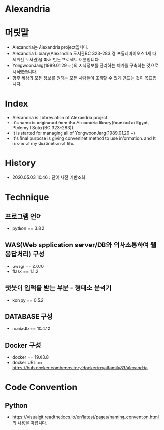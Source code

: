 # Alexandria
# 머릿말
- Alexandria는 Alexandria project입니다. 
- Alexandria Library(Alexandria 도서관BC 323~283 경 프톨레마이오스 1세 때 세워진 도서관)을 따서 만든 프로젝트 이름입니다.
- YongwoonJang(1989.01.29 ~ )의 지식정보를 관리하는 체계를 구축하는 것으로 시작했습니다. 
- 향후 세상의 모든 정보를 원하는 모든 사람들이 조회할 수 있게 만드는 것이 목표입니다. 


# Index
- Alexandria is abbreviation of Alexandria project. 
- It's name is originated from the Alexandria library(founded at Egypt, Ptolemy I Soter(BC 323~283)).
- It is started for managing all of YongwoonJang(1989.01.29 ~) 
- It's final purpose is giving conveninet method to use information. and It is one of my destination of life.


# History
- 2020.05.03 10:46 : 단어 사전 기반조회


# Technique
## 프로그램 언어
- python == 3.8.2

## WAS(Web application server/DB와 의사소통하여 웹 응답처리) 구성
- uwsgi == 2.0.18
- flask == 1.1.2 

## 챗봇이 입력을 받는 부분 - 형태소 분석기 
- konlpy == 0.5.2

## DATABASE 구성 
- mariadb == 10.4.12 

## Docker 구성
- docker == 19.03.8
- docker URL == https://hub.docker.com/repository/docker/royalfamily89/alexandria


# Code Convention
## Python
- https://visualgit.readthedocs.io/en/latest/pages/naming_convention.html 의 내용을 따릅니다.  
